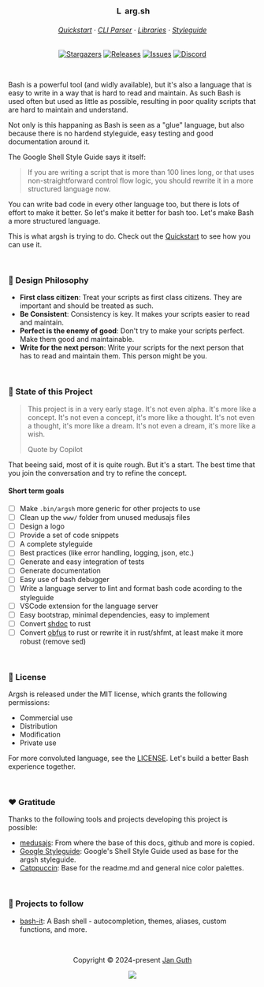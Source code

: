 <h3 align="center">
	<img src="https://bashlogo.com/img/symbol/svg/full_colored_light.svg" width="16" alt="Logo"/>
	arg.sh
</h3>

<h6 align="center">
  <a href="https://arg.sh/getting-started">Quickstart</a>
  ·
  <a href="https://arg.sh/command-line-parser">CLI Parser</a>
  ·
  <a href="https://arg.sh/libraries/overview">Libraries</a>
  ·
  <a href="https://arg.sh/styleguide">Styleguide</a>
</h6>

<p align="center">
	<a href="https://github.com/arg-sh/argsh/stargazers">
		<img alt="Stargazers" src="https://img.shields.io/github/stars/arg-sh/argsh?style=for-the-badge&logo=starship&color=C9CBFF&logoColor=D9E0EE&labelColor=302D41"></a>
	<a href="https://github.com/arg-sh/argsh/releases/latest">
		<img alt="Releases" src="https://img.shields.io/github/release/arg-sh/argsh.svg?style=for-the-badge&logo=github&color=F2CDCD&logoColor=D9E0EE&labelColor=302D41"/></a>
	<a href="https://github.com/arg-sh/argsh/issues">
		<img alt="Issues" src="https://img.shields.io/github/issues/arg-sh/argsh?style=for-the-badge&logo=gitbook&color=B5E8E0&logoColor=D9E0EE&labelColor=302D41"></a>
	<a href="https://discord.gg/VsQpUQX3Zr">
		<img alt="Discord" src="https://img.shields.io/discord/1216780297727770746?style=for-the-badge&logo=discord&color=DDB6F2&logoColor=D9E0EE&labelColor=302D41"></a>
</p>

&nbsp;

<p align="left">
Bash is a powerful tool (and widly available), but it's also a language that is easy to write in a way that is hard to read and maintain. As such Bash is used often but used as little as possible, resulting in poor quality scripts that are hard to maintain and understand.

Not only is this happaning as Bash is seen as a "glue" language, but also because there is no hardend styleguide, easy testing and good documentation around it.

The Google Shell Style Guide says it itself:

> If you are writing a script that is more than 100 lines long, or that uses non-straightforward control flow logic, you should rewrite it in a more structured language now.

You can write bad code in every other language too, but there is lots of effort to make it better. So let's make it better for bash too. Let's make Bash a more structured language.

This is what argsh is trying to do. Check out the [Quickstart](https://arg.sh/getting-started) to see how you can use it.
</p>

&nbsp;

### 🧠 Design Philosophy

- **First class citizen**: Treat your scripts as first class citizens. They are important and should be treated as such.
- **Be Consistent**: Consistency is key. It makes your scripts easier to read and maintain.
- **Perfect is the enemy of good**: Don't try to make your scripts perfect. Make them good and maintainable.
- **Write for the next person**: Write your scripts for the next person that has to read and maintain them. This person might be you.

&nbsp;

### 🚧 State of this Project

> This project is in a very early stage. It's not even alpha. It's more like a concept. It's not even a concept, it's more like a thought. It's not even a thought, it's more like a dream. It's not even a dream, it's more like a wish.
> 
> Quote by Copilot

That beeing said, most of it is quite rough. But it's a start. The best time that you join the conversation and try to refine the concept.

#### Short term goals

- [ ] Make `.bin/argsh` more generic for other projects to use
- [ ] Clean up the `www/` folder from unused medusajs files
- [ ] Design a logo
- [ ] Provide a set of code snippets
- [ ] A complete styleguide
- [ ] Best practices (like error handling, logging, json, etc.)
- [ ] Generate and easy integration of tests
- [ ] Generate documentation
- [ ] Easy use of bash debugger
- [ ] Write a language server to lint and format bash code acording to the styleguide
- [ ] VSCode extension for the language server
- [ ] Easy bootstrap, minimal dependencies, easy to implement
- [ ] Convert [shdoc](https://github.com/reconquest/shdoc) to rust
- [ ] Convert [obfus](./bin/obfus) to rust or rewrite it in rust/shfmt, at least make it more robust (remove sed)

&nbsp;

### 📜 License

Argsh is released under the MIT license, which grants the following permissions:

- Commercial use
- Distribution
- Modification
- Private use

For more convoluted language, see the [LICENSE](https://github.com/arg-sh/argsh/blob/main/LICENSE). Let's build a better Bash experience together.

&nbsp;

### ❤️ Gratitude

Thanks to the following tools and projects developing this project is possible:

- [medusajs](https://github.com/medusajs/medusa/): From where the base of this docs, github and more is copied.
- [Google Styleguide](https://google.github.io/styleguide/shellguide.html): Google's Shell Style Guide used as base for the argsh styleguide.
- [Catppuccin](https://github.com/catppuccin/catppuccin): Base for the readme.md and general nice color palettes.

&nbsp;

### 🐾 Projects to follow

- [bash-it](https://github.com/Bash-it/bash-it): A Bash shell - autocompletion, themes, aliases, custom functions, and more.

&nbsp;

<p align="center">Copyright &copy; 2024-present <a href="https://github.com/fentas" target="_blank">Jan Guth</a>
<p align="center"><a href="https://github.com/arg-sh/argsh/blob/main/LICENSE"><img src="https://img.shields.io/static/v1.svg?style=for-the-badge&label=License&message=MIT&logoColor=d9e0ee&colorA=302d41&colorB=b7bdf8"/></a></p>